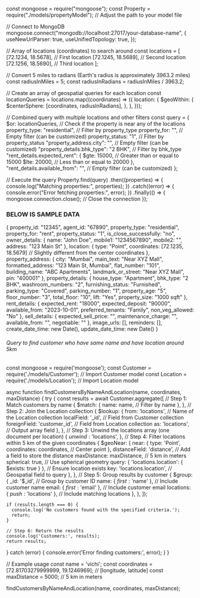 const mongoose = require("mongoose");
const Property = require("./models/propertyModel"); // Adjust the path to your model file

// Connect to MongoDB
mongoose.connect("mongodb://localhost:27017/your-database-name", {
  useNewUrlParser: true,
  useUnifiedTopology: true,
});

// Array of locations (coordinates) to search around
const locations = [
  [72.1234, 18.5678], // First location
  [72.1245, 18.5689], // Second location
  [72.1256, 18.5690], // Third location
];

// Convert 5 miles to radians (Earth's radius is approximately 3963.2 miles)
const radiusInMiles = 5;
const radiusInRadians = radiusInMiles / 3963.2;

// Create an array of geospatial queries for each location
const locationQueries = locations.map((coordinates) => ({
  location: {
    $geoWithin: {
      $centerSphere: [coordinates, radiusInRadians],
    },
  },
}));

// Combined query with multiple locations and other filters
const query = {
  $or: locationQueries, // Check if the property is near any of the locations
  property_type: "residential", // Filter by property_type
  property_for: "", // Empty filter (can be customized)
  property_status: "1", // Filter by property_status
  "property_address.city": "", // Empty filter (can be customized)
  "property_details.bhk_type": "2 BHK", // Filter by bhk_type
  "rent_details.expected_rent": {
    $gte: 15000, // Greater than or equal to 15000
    $lte: 20000, // Less than or equal to 20000
  },
  "rent_details.available_from": "", // Empty filter (can be customized)
};

// Execute the query
Property.find(query)
  .then((properties) => {
    console.log("Matching properties:", properties);
  })
  .catch((error) => {
    console.error("Error fetching properties:", error);
  })
  .finally(() => {
    mongoose.connection.close(); // Close the connection
  });




  ###     BELOW IS SAMPLE DATA  #######






  {
  property_id: "12345",
  agent_id: "67890",
  property_type: "residential",
  property_for: "rent",
  property_status: "1",
  is_close_successfully: "no",
  owner_details: {
    name: "John Doe",
    mobile1: "1234567890",
    mobile2: "",
    address: "123 Main St"
  },
  location: {
    type: "Point",
    coordinates: [72.1235, 18.5679] // Slightly different from the center coordinates
  },
  property_address: {
    city: "Mumbai",
    main_text: "Near XYZ Mall",
    formatted_address: "123 Main St, Mumbai",
    flat_number: "101",
    building_name: "ABC Apartments",
    landmark_or_street: "Near XYZ Mall",
    pin: "400001"
  },
  property_details: {
    house_type: "Apartment",
    bhk_type: "2 BHK",
    washroom_numbers: "2",
    furnishing_status: "Furnished",
    parking_type: "Covered",
    parking_number: "1",
    property_age: "5",
    floor_number: "3",
    total_floor: "10",
    lift: "Yes",
    property_size: "1000 sqft"
  },
  rent_details: {
    expected_rent: "18000",
    expected_deposit: "90000",
    available_from: "2023-10-01",
    preferred_tenants: "Family",
    non_veg_allowed: "No"
  },
  sell_details: {
    expected_sell_price: "",
    maintenance_charge: "",
    available_from: "",
    negotiable: ""
  },
  image_urls: [],
  reminders: [],
  create_date_time: new Date(),
  update_date_time: new Date()
}



###### Query to find customer who have same name and have location around 5km #####



const mongoose = require('mongoose');
const Customer = require('./models/Customer'); // Import Customer model
const Location = require('./models/Location'); // Import Location model

async function findCustomersByNameAndLocation(name, coordinates, maxDistance) {
  try {
    const results = await Customer.aggregate([
      // Step 1: Match customers by name
      {
        $match: {
          name: name, // Filter by name
        },
      },
      // Step 2: Join the Location collection
      {
        $lookup: {
          from: 'locations', // Name of the Location collection
          localField: '_id', // Field from Customer collection
          foreignField: 'customer_id', // Field from Location collection
          as: 'locations', // Output array field
        },
      },
      // Step 3: Unwind the locations array (one document per location)
      {
        $unwind: '$locations',
      },
      // Step 4: Filter locations within 5 km of the given coordinates
      {
        $geoNear: {
          near: {
            type: 'Point',
            coordinates: coordinates, // Center point
          },
          distanceField: 'distance', // Add a field to store the distance
          maxDistance: maxDistance, // 5 km in meters
          spherical: true, // Use spherical geometry
          query: { 'locations.location': { $exists: true } }, // Ensure location exists
          key: 'locations.location', // Geospatial field to query
        },
      },
      // Step 5: Group results by customer
      {
        $group: {
          _id: '$_id', // Group by customer ID
          name: { $first: '$name' }, // Include customer name
          email: { $first: '$email' }, // Include customer email
          locations: { $push: '$locations' }, // Include matching locations
        },
      },
    ]);

    if (results.length === 0) {
      console.log('No customers found with the specified criteria.');
      return;
    }

    // Step 6: Return the results
    console.log('Customers:', results);
    return results;
  } catch (error) {
    console.error('Error finding customers:', error);
  }
}

// Example usage
const name = 'vichi';
const coordinates = [72.81703279999999, 19.1246969]; // [longitude, latitude]
const maxDistance = 5000; // 5 km in meters

findCustomersByNameAndLocation(name, coordinates, maxDistance);
